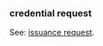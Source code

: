 ### credential request

<p class="c8"><span>See: </span><span class="c2"><a class="c3" href="#h.tt253lgfp4hz">issuance request</a></span><span class="c0">.</span></p>